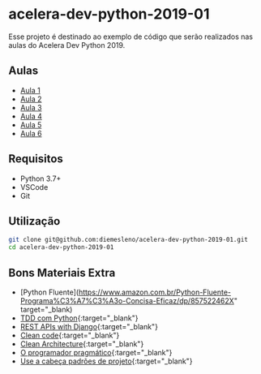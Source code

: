 # acelera-dev-python-2019-01
Esse projeto é destinado ao exemplo de código que serão realizados nas aulas do Acelera Dev Python 2019.

## Aulas

* [Aula 1](https://github.com/diemesleno/acelera-dev-python-2019-01/tree/master/aula-1)
* [Aula 2](https://github.com/diemesleno/acelera-dev-python-2019-01/tree/master/aula-2)
* [Aula 3](https://github.com/diemesleno/acelera-dev-python-2019-01/tree/master/aula-3)
* [Aula 4](https://github.com/diemesleno/acelera-dev-python-2019-01/tree/master/aula-4)
* [Aula 5](https://github.com/diemesleno/acelera-dev-python-2019-01/tree/master/aula-5)
* [Aula 6](https://github.com/diemesleno/acelera-dev-python-2019-01/tree/master/aula-6)


## Requisitos

* Python 3.7+
* VSCode
* Git


## Utilização


```bash
git clone git@github.com:diemesleno/acelera-dev-python-2019-01.git
cd acelera-dev-python-2019-01
```

## Bons Materiais Extra

* [Python Fluente](https://www.amazon.com.br/Python-Fluente-Programa%C3%A7%C3%A3o-Concisa-Eficaz/dp/857522462X" target="_blank)
* [TDD com Python](https://www.amazon.com.br/Tdd-com-Python-Selenium-JavaScript/dp/8575226428/){:target="_blank"}
* [REST APIs with Django](https://www.amazon.com/dp/198302998X/){:target="_blank"}
* [Clean code](https://www.amazon.com.br/Clean-Code-Handbook-Software-Craftsmanship-ebook/dp/B001GSTOAM/){:target="_blank"}
* [Clean Architecture](https://www.amazon.com.br/Clean-Architecture-Craftsmans-Software-Structure/dp/0134494164/){:target="_blank"}
* [O programador pragmático](https://www.amazon.com.br/Programador-Pragm%C3%A1tico-Aprendiz-Mestre-ebook/dp/B019HM0H90/){:target="_blank"}
* [Use a cabeça padrões de projeto](https://www.amazon.com.br/Cabe%C3%A7a-Padr%C3%B5es-Projetos-Eric-Freeman/dp/8576081741/){:target="_blank"}
